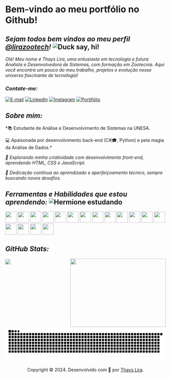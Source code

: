 # **Bem-vindo ao meu portfólio no Github!**

## *Sejam todos bem vindos ao meu perfil [@lirazootech](https://github.dev/lirazootech/)!* <img alt="Duck say, hi!" title="Propriedade title" src="https://media.giphy.com/media/26gslMAdctNhu6YnK/giphy.gif?cid=790b7611w8oxncd2arwp4amzu8d71w5yifi6rexaqo890hg&ep=v1_stickers_search&rid=giphy.gif&ct=s" width="210" height="210"/>


*Olá! Meu nome é Thays Lira, uma entusiasta em tecnologia e futura Analista e Desenvolvedora de Sistemas, com formação em Zootecnia. Aqui você encontra um pouco do meu trabalho, projetos e evolução nesse universo fascinante de tecnologia!*

### *Contate-me:*

[![E-mail](https://img.shields.io/badge/-Email-000?style=for-the-badge&logo=microsoft-outlook&logoColor=000000&color=FFFFFF)](mailto:lirazootech@outlook.com)
[![LinkedIn](https://img.shields.io/badge/-LinkedIn-000?style=for-the-badge&logo=linkedin&logoColor=000000&color=FFFFFF)](https://linkedin.com/in/lirazootech/) [![Instagram](https://img.shields.io/badge/-Instagram-000?style=for-the-badge&logo=instagram&logoColor=000000&color=FFFFFF)](https://www.instagram.com/lirazootech)
[![Portifólio](https://img.shields.io/badge/-Portifólio-000?style=for-the-badge&logo=&logoColor=000000&color=FFFFFF)](https://lirazootech.vercel.app/)

## ***Sobre mim:*** 

*📚  Estudante de Análise e Desenvolvimento de Sistemas na UNESA.

💻 Apaixonada por desenvolvimento back-end (C#🎓, Python) e pela magia da Análise de Dados.*

*🎨 Explorando minha criatividade com desenvolvimento front-end, aprendendo HTML, CSS e JavaScript.*

*🚀 Dedicação contínua ao aprendizado e aperfeiçoamento técnico, sempre buscando novos desafios.*

## ***Ferramentas e Habilidades que estou aprendendo:*** <img alt="Hermione estudando" title="Propriedade title" src="https://media.giphy.com/media/WT9chy8AxXeexEUjWR/giphy.gif?cid=790b7611wuw0t9c5kcff08xqfazb0igzenxij44wy86sb2rj&ep=v1_stickers_search&rid=giphy.gif&ct=s" width="70" height="70"/>

<img src="https://cdn.jsdelivr.net/gh/devicons/devicon@latest/icons/dotnetcore/dotnetcore-original.svg" width="35" height="35" /> <img src="https://cdn.jsdelivr.net/gh/devicons/devicon@latest/icons/csharp/csharp-plain.svg" width="35" height="35" /> <img src="https://cdn.jsdelivr.net/gh/devicons/devicon@latest/icons/microsoftsqlserver/microsoftsqlserver-original.svg" width="35" height="35" /> <img src="https://cdn.jsdelivr.net/gh/devicons/devicon@latest/icons/docker/docker-original.svg" width="35" height="35" /> <img src="https://cdn.jsdelivr.net/gh/devicons/devicon@latest/icons/java/java-original.svg" width="35" height="35" /> <img src="https://cdn.jsdelivr.net/gh/devicons/devicon@latest/icons/spring/spring-original.svg" width="35" height="35" /> <img src="https://cdn.jsdelivr.net/gh/devicons/devicon@latest/icons/python/python-original.svg" width="35" height="35" /> <img src="https://cdn.jsdelivr.net/gh/devicons/devicon@latest/icons/fastapi/fastapi-original.svg" width="35" height="35" /> <img src="https://cdn.jsdelivr.net/gh/devicons/devicon@latest/icons/azuresqldatabase/azuresqldatabase-original.svg" width="35" height="35" /> <img src="https://cdn.jsdelivr.net/gh/devicons/devicon@latest/icons/html5/html5-original.svg" width="35" height="35" /> <img src="https://cdn.jsdelivr.net/gh/devicons/devicon@latest/icons/css3/css3-original.svg" width="35" height="35" /> <img src="https://cdn.jsdelivr.net/gh/devicons/devicon@latest/icons/javascript/javascript-original.svg" width="35" height="35" /> <img src="https://cdn.jsdelivr.net/gh/devicons/devicon@latest/icons/git/git-original.svg" width="35" height="35" /> <img src="https://cdn.jsdelivr.net/gh/devicons/devicon@latest/icons/githubcodespaces/githubcodespaces-original.svg" width="35" height="35" /> <img src="https://cdn.jsdelivr.net/gh/devicons/devicon@latest/icons/linux/linux-original.svg" width="35" height="35" /> <img src="https://cdn.jsdelivr.net/gh/devicons/devicon@latest/icons/ubuntu/ubuntu-original.svg" width="35" height="35" /> <img src="https://cdn.jsdelivr.net/gh/devicons/devicon@latest/icons/amazonwebservices/amazonwebservices-plain-wordmark.svg" width="35" height="35"/>
                 

## ***GitHub Stats:***

<img align="right" loading="lazy" src="https://media.giphy.com/media/paTz7UZbPfTZFRYnnB/giphy.gif?cid=790b7611bodrxeehuplu1x49i1rjf31vq6okb7zpk3de969i&ep=v1_stickers_search&rid=giphy.gif&ct=s" width="300" height="215em"/> <img loading="lazy" align="center" height="180em" src="https://github-readme-stats.vercel.app/api/top-langs/?username=lirazootech&theme=vision-friendly-dark&hide_border=false&include_all_commits=false&count_private=false&layout=compact"/>

<picture>
  <source media="(prefers-color-scheme: dark)" srcset="https://raw.githubusercontent.com/lirazootech/lirazootech/output/github-contribution-grid-snake-dark.svg">
  <source media="(prefers-color-scheme: light)" srcset="https://raw.githubusercontent.com/lirazootech/lirazootech/output/github-contribution-grid-snake.svg">
  <img alt="github contribution grid snake animation" src="https://raw.githubusercontent.com/lirazootech/lirazootech/output/github-contribution-grid-snake.svg">
</picture>

  <p align="center">
  Copyright © 2024. Desenvolvido com 🧡 por <a  href="https://lirazootech.vercel.app/">Thays Lira</a>.
  </p>

